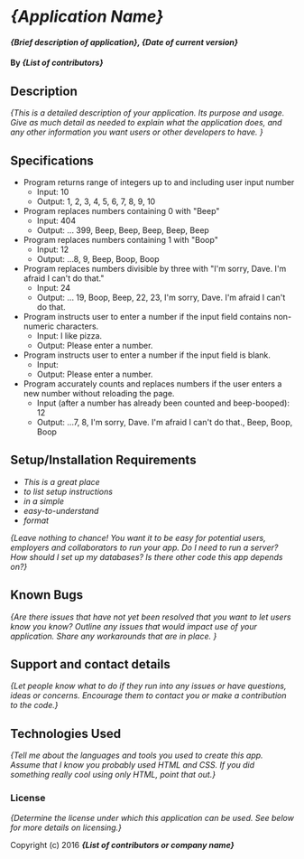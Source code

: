 # _{Application Name}_

#### _{Brief description of application}, {Date of current version}_

#### By _**{List of contributors}**_

## Description

_{This is a detailed description of your application. Its purpose and usage.  Give as much detail as needed to explain what the application does, and any other information you want users or other developers to have. }_

## Specifications

- Program returns range of integers up to and including user input number
  - Input: 10
  - Output: 1, 2, 3, 4, 5, 6, 7, 8, 9, 10
- Program replaces numbers containing 0 with "Beep"
  - Input: 404
  - Output: ... 399, Beep, Beep, Beep, Beep, Beep
- Program replaces numbers containing 1 with "Boop"
  - Input: 12
  - Output: ...8, 9, Beep, Boop, Boop
- Program replaces numbers divisible by three with "I'm sorry, Dave. I'm afraid I can't do that."
  - Input: 24
  - Output: ... 19, Boop, Beep, 22, 23, I'm sorry, Dave. I'm afraid I can't do that.
- Program instructs user to enter a number if the input field contains non-numeric characters.
  - Input: I like pizza.
  - Output: Please enter a number.
- Program instructs user to enter a number if the input field is blank.
  - Input:
  - Output: Please enter a number.
- Program accurately counts and replaces numbers if the user enters a new number without reloading the page.
  - Input (after a number has already been counted and beep-booped): 12
  - Output: ...7, 8, I'm sorry, Dave. I'm afraid I can't do that., Beep, Boop, Boop

## Setup/Installation Requirements

* _This is a great place_
* _to list setup instructions_
* _in a simple_
* _easy-to-understand_
* _format_

_{Leave nothing to chance! You want it to be easy for potential users, employers and collaborators to run your app. Do I need to run a server? How should I set up my databases? Is there other code this app depends on?}_

## Known Bugs

_{Are there issues that have not yet been resolved that you want to let users know you know?  Outline any issues that would impact use of your application.  Share any workarounds that are in place. }_

## Support and contact details

_{Let people know what to do if they run into any issues or have questions, ideas or concerns.  Encourage them to contact you or make a contribution to the code.}_

## Technologies Used

_{Tell me about the languages and tools you used to create this app. Assume that I know you probably used HTML and CSS. If you did something really cool using only HTML, point that out.}_

### License

*{Determine the license under which this application can be used.  See below for more details on licensing.}*

Copyright (c) 2016 **_{List of contributors or company name}_**
